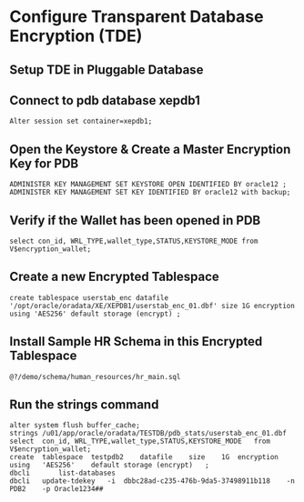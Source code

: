 # Configure Transparent Database Encryption (TDE)
## Setup TDE in Pluggable Database

## Connect to pdb database xepdb1
```
Alter session set container=xepdb1;
```
## Open the Keystore & Create a Master Encryption Key for PDB
```
ADMINISTER KEY MANAGEMENT SET KEYSTORE OPEN IDENTIFIED BY oracle12 ;
ADMINISTER KEY MANAGEMENT SET KEY IDENTIFIED BY oracle12 with backup;
```
## Verify if the Wallet has been opened in PDB 
```
select con_id, WRL_TYPE,wallet_type,STATUS,KEYSTORE_MODE from V$encryption_wallet;
```
## Create a new Encrypted Tablespace
```
create tablespace userstab_enc datafile '/opt/oracle/oradata/XE/XEPDB1/userstab_enc_01.dbf' size 1G encryption using 'AES256' default storage (encrypt) ;
```
## Install Sample HR Schema in this Encrypted Tablespace
```
@?/demo/schema/human_resources/hr_main.sql 
```
## Run the strings command
```
alter system flush buffer_cache;
strings /u01/app/oracle/oradata/TESTDB/pdb_stats/userstab_enc_01.dbf
select	con_id,	WRL_TYPE,wallet_type,STATUS,KEYSTORE_MODE	from	V$encryption_wallet;
create	tablespace	testpdb2	datafile	size	1G	encryption	using	'AES256'	default	storage	(encrypt)	;
dbcli		list-databases
dbcli	update-tdekey	-i	dbbc28ad-c235-476b-9da5-37498911b118	-n	PDB2	-p Oracle1234##
```



